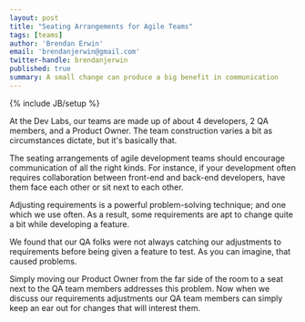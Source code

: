 ```yaml
---
layout: post
title: "Seating Arrangements for Agile Teams"
tags: [teams]
author: 'Brendan Erwin'
email: 'brendanjerwin@gmail.com'
twitter-handle: brendanjerwin
published: true
summary: A small change can produce a big benefit in communication
---
```

{% include JB/setup %}

At the Dev Labs, our teams are made up of about 4 developers, 2 QA members, and a Product Owner. The team construction varies a bit as circumstances dictate, but it's basically that.

The seating arrangements of agile development teams should encourage communication of all the right kinds. For instance, if your development often requires collaboration between front-end and back-end developers, have them face each other or sit next to each other.

Adjusting requirements is a powerful problem-solving technique; and one which we use often. As a result, some requirements are apt to change quite a bit while developing a feature. 

We found that our QA folks were not always catching our adjustments to requirements before being given a feature to test. As you can imagine, that caused problems.

Simply moving our Product Owner from the far side of the room to a seat next to the QA team members addresses this problem. Now when we discuss our requirements adjustments our QA team members can simply keep an ear out for changes that will interest them.
